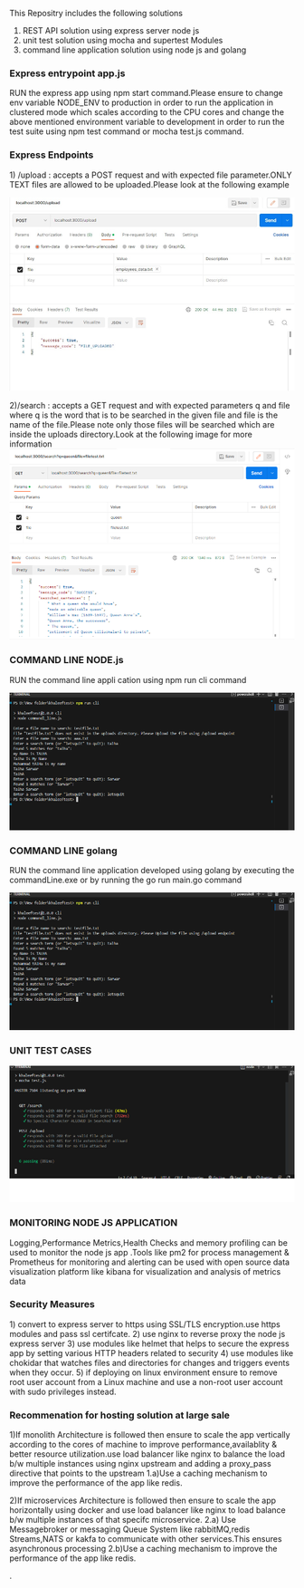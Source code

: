 This Repositry includes the following solutions
1) REST API solution using express server node js
2) unit test solution using mocha and supertest Modules
3) command line application solution using node js and golang

<h3>Express entrypoint app.js</h3>
RUN the express app using npm start command.Please ensure to change env variable NODE_ENV to production in order to run the application in clustered mode which scales according to the CPU cores and change the above mentioned environment variable to development in order to run the test suite using npm test command or mocha test.js command.
<h3>Express Endpoints</h3>
1) /upload : accepts a POST request and with expected file parameter.ONLY TEXT files are allowed to be uploaded.Please look at the following example
 
![FILEUPLOADTEST](images/fileupload.png)

2)/search : accepts a GET request and with expected parameters q and file where q is the word that is to be searched in the given file and file is the name of the file.Please note only those files will be searched which are inside the uploads directory.Look at the following image for more information
![FILESEARCH](images/filesearch.png)


<h3>COMMAND LINE NODE.js</h3>
RUN the command line appli
cation using npm run cli command

![CLINODE](images/clinode.png)

<h3>COMMAND LINE golang</h3>
RUN the command line application developed using golang by executing the commandLine.exe or by running the go run main.go command

![CLIGO](images/clinode.png)


<h3>UNIT TEST CASES</h3>

![UNITTEST](images/testcases.png)

<h3>MONITORING NODE JS APPLICATION</h3>
Logging,Performance Metrics,Health Checks and memory profiling can be used to monitor the node js app .Tools like pm2 for process management & Prometheus for monitoring and alerting can be used with open source data visualization platform like kibana for visualization and analysis of metrics data

<h3>Security Measures</h3>
1) convert to express server to https using SSL/TLS encryption.use https modules and pass ssl certifcate.
2) use nginx to reverse proxy the node js express server
3) use modules like helmet that helps to secure the express app by setting various HTTP headers related to security
4) use modules like chokidar that watches files and directories for changes and triggers events when they occur.
5) if deploying on linux environment ensure to remove root user account from a Linux machine and use a non-root user account with sudo privileges instead.

<h3>Recommenation for hosting solution at large sale</h3>

1)If monolith Architecture is followed then ensure to scale the app vertically according to the cores of machine to improve performance,availablity & better resource utilization.use load balancer like nginx to balance the load b/w multiple instances using nginx upstream and adding a proxy_pass directive that points to the upstream
1.a)Use a caching mechanism to improve the performance of the app like redis.

2)If microservices Architecture is followed then ensure to scale the app horizontally using docker and use load balancer like nginx to load balance b/w multiple instances of that specifc microservice.
2.a) Use Messagebroker or messaging Queue System like rabbitMQ,redis Streams,NATS or kakfa to communicate with other services.This ensures asynchronous processing
2.b)Use a caching mechanism to improve the performance of the app like redis.

.

